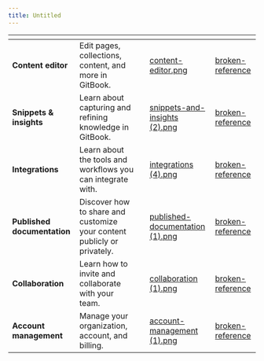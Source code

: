 ```yaml
---
title: Untitled
---
```


<table data-view="cards"><thead><tr><th></th><th></th><th data-type="content-ref"></th><th data-hidden data-card-cover data-type="files"></th><th data-hidden data-card-target data-type="content-ref"></th></tr></thead><tbody><tr><td><strong>Content editor</strong></td><td>Edit pages, collections, content, and more in GitBook.</td><td></td><td><a href="../assets/content-editor.png">content-editor.png</a></td><td><a href="../../broken-reference/">broken-reference</a></td></tr><tr><td><strong>Snippets &#x26; insights</strong></td><td>Learn about capturing and refining knowledge in GitBook.</td><td></td><td><a href="../assets/snippets-and-insights (2).png">snippets-and-insights (2).png</a></td><td><a href="../../broken-reference/">broken-reference</a></td></tr><tr><td><strong>Integrations</strong></td><td>Learn about the tools and workflows you can integrate with.</td><td></td><td><a href="../assets/integrations (4).png">integrations (4).png</a></td><td><a href="../../broken-reference/">broken-reference</a></td></tr><tr><td><strong>Published documentation</strong></td><td>Discover how to share and customize your content publicly or privately.</td><td></td><td><a href="../assets/published-documentation (1).png">published-documentation (1).png</a></td><td><a href="../../broken-reference/">broken-reference</a></td></tr><tr><td><strong>Collaboration</strong></td><td>Learn how to invite and collaborate with your team.</td><td></td><td><a href="../assets/collaboration (1).png">collaboration (1).png</a></td><td><a href="../../broken-reference/">broken-reference</a></td></tr><tr><td><strong>Account management</strong></td><td>Manage your organization, account, and billing.</td><td></td><td><a href="../assets/account-management (1).png">account-management (1).png</a></td><td><a href="../../broken-reference/">broken-reference</a></td></tr></tbody></table>
